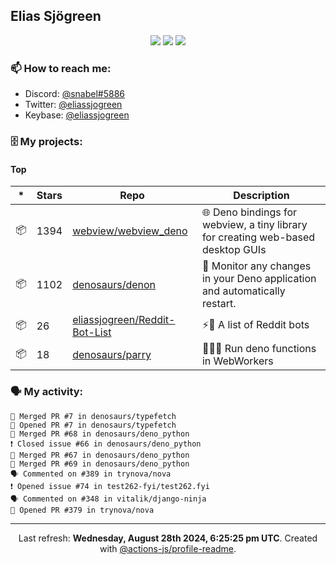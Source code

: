 ## Elias Sjögreen

<p align="center">
  <img src="https://img.shields.io/badge/🎂-dec. 2003-success" />
  <img src="https://img.shields.io/badge/🌎-Stockholm-informational" />
  <img src="https://img.shields.io/badge/👦-He/Him-informational" />
</p>

### 📫 How to reach me:

- Discord: [@snabel#5886](https://discord.com/users/267978757799673866)
- Twitter: [@eliassjogreen](https://twitter.com/eliassjogreen)
- Keybase: [@eliassjogreen](https://keybase.io/eliassjogreen)

### 🗄 My projects:

#### Top
|*|Stars|Repo|Description|
|---|---|---|---|
| 📦 | 1394 | [webview/webview_deno](https://github.com/webview/webview_deno) | 🌐 Deno bindings for webview, a tiny library for creating web-based desktop GUIs |
| 📦 | 1102 | [denosaurs/denon](https://github.com/denosaurs/denon) | 👀 Monitor any changes in your Deno application and automatically restart. |
| 📦 | 26 | [eliassjogreen/Reddit-Bot-List](https://github.com/eliassjogreen/Reddit-Bot-List) | ⚡️🤖 A list of Reddit bots |
| 📦 | 18 | [denosaurs/parry](https://github.com/denosaurs/parry) | 👷🏽‍♂️ Run deno functions in WebWorkers |

### 🗣 My activity:

```
🎉 Merged PR #7 in denosaurs/typefetch
💪 Opened PR #7 in denosaurs/typefetch
🎉 Merged PR #68 in denosaurs/deno_python
❗️ Closed issue #66 in denosaurs/deno_python
🎉 Merged PR #67 in denosaurs/deno_python
🎉 Merged PR #69 in denosaurs/deno_python
🗣 Commented on #389 in trynova/nova
❗️ Opened issue #74 in test262-fyi/test262.fyi
🗣 Commented on #348 in vitalik/django-ninja
💪 Opened PR #379 in trynova/nova
```

------------
<p align="center">Last refresh: <b>Wednesday, August 28th 2024, 6:25:25 pm UTC</b>. Created with <a href=https://github.com/marketplace/actions/profile-readme>@actions-js/profile-readme</a>.</p>
